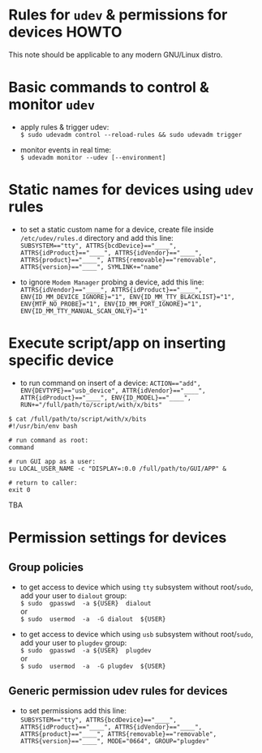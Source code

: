 # Rules for `udev` & permissions for devices HOWTO

This note should be applicable to any modern GNU/Linux distro.


# Basic commands to control & monitor `udev`

- apply rules & trigger udev:  
`$ sudo udevadm control --reload-rules && sudo udevadm trigger`

- monitor events in real time:  
`$ udevadm monitor --udev [--environment]`


# Static names for devices using `udev` rules

- to set a static custom name for a device, create file inside `/etc/udev/rules.d` directory and add this line:  
`SUBSYSTEM=="tty", ATTRS{bcdDevice}=="____", ATTRS{idProduct}=="____", ATTRS{idVendor}=="____", ATTRS{product}=="____", ATTRS{removable}=="removable", ATTRS{version}=="____", SYMLINK+="name"`

- to ignore `Modem Manager` probing a device, add this line:  
`ATTRS{idVendor}=="____", ATTRS{idProduct}=="____", ENV{ID_MM_DEVICE_IGNORE}="1", ENV{ID_MM_TTY_BLACKLIST}="1", ENV{MTP_NO_PROBE}="1", ENV{ID_MM_PORT_IGNORE}="1", ENV{ID_MM_TTY_MANUAL_SCAN_ONLY}="1"`


# Execute script/app on inserting specific device

- to run command on insert of a device:
`ACTION=="add", ENV{DEVTYPE}=="usb_device", ATTR{idVendor}=="____", ATTR{idProduct}=="____", ENV{ID_MODEL}=="____", RUN+="/full/path/to/script/with/x/bits"`

```
$ cat /full/path/to/script/with/x/bits
#!/usr/bin/env bash

# run command as root:
command

# run GUI app as a user:
su LOCAL_USER_NAME -c "DISPLAY=:0.0 /full/path/to/GUI/APP" &

# return to caller:
exit 0
```
TBA


# Permission settings for devices


## Group policies

- to get access to device which using `tty` subsystem without root/`sudo`, add your user to `dialout` group:  
`$ sudo  gpasswd  -a ${USER}  dialout`  
or  
`$ sudo  usermod  -a  -G dialout  ${USER}`

- to get access to device which using `usb` subsystem without root/`sudo`, add your user to `plugdev` group:  
`$ sudo  gpasswd  -a ${USER}  plugdev`  
or  
`$ sudo  usermod  -a  -G plugdev  ${USER}`


## Generic permission udev rules for devices

- to set permissions add this line:  
`SUBSYSTEM=="tty", ATTRS{bcdDevice}=="____", ATTRS{idProduct}=="____", ATTRS{idVendor}=="____", ATTRS{product}=="____", ATTRS{removable}=="removable", ATTRS{version}=="____", MODE="0664", GROUP="plugdev"`


